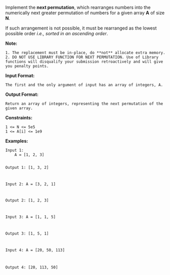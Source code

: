 <div class="markdown-content" id="problem-content">
<p>Implement the <strong>next permutation</strong>, which rearranges numbers into the numerically next greater permutation of numbers for a given array <strong>A</strong> of size <strong>N</strong>.</p>
<p>If such arrangement is not possible, it must be rearranged as the lowest possible order <em>i.e., sorted in an ascending order</em>.</p>
<p><strong>Note:</strong></p>
<div class="highlighter-rouge"><pre class="highlight"><code>1. The replacement must be in-place, do **not** allocate extra memory.
2. DO NOT USE LIBRARY FUNCTION FOR NEXT PERMUTATION. Use of Library functions will disqualify your submission retroactively and will give you penalty points.
</code></pre>
</div>
<p><strong>Input Format:</strong></p>
<div class="highlighter-rouge"><pre class="highlight"><code>The first and the only argument of input has an array of integers, A.
</code></pre>
</div>
<p><strong>Output Format:</strong></p>
<div class="highlighter-rouge"><pre class="highlight"><code>Return an array of integers, representing the next permutation of the given array.
</code></pre>
</div>
<p><strong>Constraints:</strong></p>
<div class="highlighter-rouge"><pre class="highlight"><code>1 &lt;= N &lt;= 5e5
1 &lt;= A[i] &lt;= 1e9
</code></pre>
</div>
<p><strong>Examples:</strong></p>
<div class="highlighter-rouge"><pre class="highlight"><code>Input 1:
    A = [1, 2, 3]

Output 1:
    [1, 3, 2]

Input 2:
    A = [3, 2, 1]

Output 2:
    [1, 2, 3]

Input 3:
    A = [1, 1, 5]

Output 3:
    [1, 5, 1]

Input 4:
    A = [20, 50, 113]

Output 4:
    [20, 113, 50]
</code></pre>
</div>

</div>